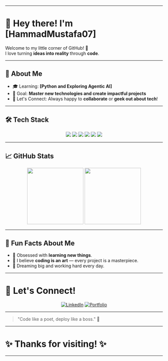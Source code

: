 

---

# 👋 Hey there! I'm [HammadMustafa07]

Welcome to my little corner of GitHub! 🌟  
I love turning **ideas into reality** through **code**.

---

## 🚀 About Me
- 🎓 Learning: **[Python and Exploring Agentic AI]**
- 🎯 Goal: **Master new technologies and create impactful projects**
- 💬 Let's Connect: Always happy to **collaborate** or **geek out about tech**!

---

## 🛠️ Tech Stack
<div align="center">
  
  <img src="https://img.shields.io/badge/Code-Python-blue?style=for-the-badge&logo=python" />
  <img src="https://img.shields.io/badge/Code-JavaScript-yellow?style=for-the-badge&logo=javascript" />
  <img src="https://img.shields.io/badge/Framework-Next.js-black?style=for-the-badge&logo=next.js" />
  <img src="https://img.shields.io/badge/Framework-React-blue?style=for-the-badge&logo=react" />
  <img src="https://img.shields.io/badge/Tools-Streamlit-red?style=for-the-badge&logo=streamlit" />
  <img src="https://img.shields.io/badge/Tools-Git-orange?style=for-the-badge&logo=git" />

</div>

---

## 📈 GitHub Stats

<div align="center">
  
  <img src="https://github-readme-stats.vercel.app/api?username=HammadMustafa07&show_icons=true&theme=tokyonight" height="180px" />
  <img src="https://github-readme-streak-stats.herokuapp.com/?user=HammadMustafa07&theme=tokyonight" height="180px" />

</div>

---

## 🌟 Fun Facts About Me
- 🧠 Obsessed with **learning new things**.
- 🎨 I believe **coding is an art** — every project is a masterpiece.
- 🚀 Dreaming big and working hard every day.

---

# 🌈 Let's Connect!

<div align="center">
  
  [![LinkedIn](https://img.shields.io/badge/LinkedIn-blue?style=for-the-badge&logo=linkedin)](https://www.linkedin.com/in/hammad-mustafa-b0462a338/)
  [![Portfolio](https://img.shields.io/badge/Portfolio-Visit-blueviolet?style=for-the-badge)](https://github.com/HammadMustafa07)

</div>

---

> "Code like a poet, deploy like a boss." 🚀

---

# ✨ Thanks for visiting! ✨

---

